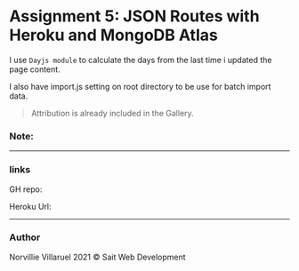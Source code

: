 # Assignment 5: JSON Routes with Heroku and MongoDB Atlas

I use `Dayjs module` to calculate the days from the last time i updated the page content.  

I also have import.js setting on root directory to be use for batch import data.

>Attribution is already included in the Gallery.

### Note:


---
### links
GH repo: []()

Heroku Url: []()

---
### Author
Norvillie Villaruel
2021 © Sait Web Development